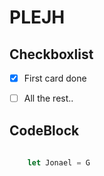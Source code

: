 # PLEJH  
## Checkboxlist
- [x] First card done  
- [ ] All the rest..  


## CodeBlock

```Javascript
        
    let Jonael = G
    
```

